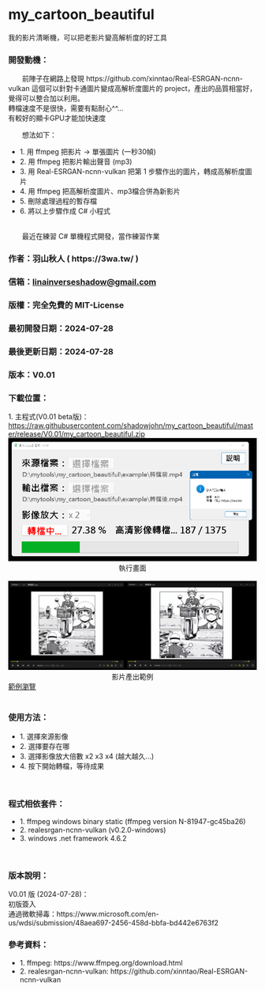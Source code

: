 # my_cartoon_beautiful
我的影片清晰機，可以把老影片變高解析度的好工具

<h3>開發動機：</h3>
　　前陣子在網路上發現 https://github.com/xinntao/Real-ESRGAN-ncnn-vulkan
這個可以針對卡通圖片變成高解析度圖片的 project，產出的品質相當好，覺得可以整合加以利用。<br>
轉檔速度不是很快，需要有點耐心^^...<br>
有較好的顯卡GPU才能加快速度<br>

　　想法如下：<br>
	<ul>
		<li>1. 用 ffmpeg 把影片 → 單張圖片 (一秒30幀)</li>
		<li>2. 用 ffmpeg 把影片輸出聲音 (mp3)</li>
		<li>3. 用 Real-ESRGAN-ncnn-vulkan 把第 1 步驟作出的圖片，轉成高解析度圖片</li>
		<li>4. 用 ffmpeg 把高解析度圖片、mp3檔合併為新影片</li>
		<li>5. 刪除處理過程的暫存檔</li>
		<li>6. 將以上步驟作成 C# 小程式</li>
	</ul>
	<br>
　　最近在練習 C# 單機程式開發，當作練習作業
<h3>作者：羽山秋人 ( https://3wa.tw/ )</h3>
<h3>信箱：<a href="mailto:linainverseshadow@gmail.com">linainverseshadow@gmail.com</a></h3>
<h3>版權：完全免費的 MIT-License</h3>
<h3>最初開發日期：2024-07-28</h3>
<h3>最後更新日期：2024-07-28</h3>
<h3>版本：V0.01</h3>
<h3>下載位置：</h3>
1. 主程式(V0.01 beta版)：<a href="https://raw.githubusercontent.com/shadowjohn/my_cartoon_beautiful/master/release/V0.01/my_cartoon_beautiful.zip">https://raw.githubusercontent.com/shadowjohn/my_cartoon_beautiful/master/release/V0.01/my_cartoon_beautiful.zip</a>
<br>
<img src="snapshot/s1.png">
<br>
<center>執行畫面</center>
<br>
<img src="snapshot/s2.png">
<br>
<center>影片產出範例</center>
<a href="https://github.com/shadowjohn/my_cartoon_beautiful/tree/main/example" target="_blank">範例瀏覽</a>
<br>
<br>
<h3>使用方法：</h3>
<ul>
  <li>1. 選擇來源影像</li>
  <li>2. 選擇要存在哪</li>
  <li>3. 選擇影像放大倍數 x2 x3 x4 (越大越久...)</li>
  <li>4. 按下開始轉檔，等待成果</li>
</ul>
<br>
<h3>程式相依套件：</h3>
<ul>
  <li>1. ffmpeg windows binary static (ffmpeg version N-81947-gc45ba26)</li>
  <li>2. realesrgan-ncnn-vulkan (v0.2.0-windows)</li>
  <li>3. windows .net framework 4.6.2</li>
</ul>
<br>
<h3>版本說明：</h3>
V0.01 版 (2024-07-28)：<br>
初版簽入<br>
通過微軟掃毒：https://www.microsoft.com/en-us/wdsi/submission/48aea697-2456-458d-bbfa-bd442e6763f2

<br>
<h3>參考資料：</h3>
<ul>
  <li>1. ffmpeg: https://www.ffmpeg.org/download.html</li>
  <li>2. realesrgan-ncnn-vulkan: https://github.com/xinntao/Real-ESRGAN-ncnn-vulkan</li>
</ul>